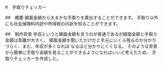 #　手取りチェッカー

##　概要
額面金額から大まかな手取りを算出することができます。
手取り以外にも社会保険料内訳や所得税の内訳を知ることができます。

##　制作背景
年収というと額面金額を言うのが普通であるが額面金額と手取り金額は乖離が大きく、
額面金額を聞いただけだと手元にいくら残るのか分かりづらく、また、年収が多くなれば
なるほど分かりにくくなる。
そのような背景から簡単に手取り金額を見ることができるようになればいいと考えたため、
手取りチェッカーを作成した。

